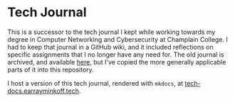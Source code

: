 <!--
SPDX-FileCopyrightText: 2023 - 2024 Eli Array Minkoff

SPDX-License-Identifier: CC-BY-SA-4.0
-->

# Tech Journal

This is a successor to the tech journal I kept while working towards my degree in Computer Networking and Cybersecurity at Champlain College. I had to keep that journal in a GitHub wiki, and it included reflections on specific assignments that I no longer have any need for. The old journal is archived, and available [here](https://github.com/eliminmax/cncs-journal/wiki), but I've copied the more generally applicable parts of it into this repository.

I host a version of this tech journal, rendered with `mkdocs`, at [tech-docs.earrayminkoff.tech](https://tech-docs.earrayminkoff.tech/).
